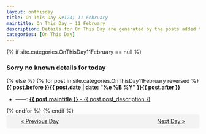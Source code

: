 ```yaml
---
layout: onthisday
title: On This Day &#124; 11 February
maintitle: On This Day — 11 February
description: Details for On This Day are generated by the posts added to the website so the content is subject to changes/updates over time.
categories: [On This Day]
---
```


{% if site.categories.OnThisDay11February == null %}
<h3>Sorry no known details for today</h3>
{% else %}
{% for post in site.categories.OnThisDay11February reversed %}
<strong>{{ post.before }}{{ post.date | date: "%e %B %Y" }}{{ post.after }}</strong>
<ul>
<li> ——: <a class="{{ post.class }}" href="{{ post.url }}"><strong>{{ post.maintitle }}</strong> - {{ post.post_description }}</a></li>
</ul>
{% endfor %}
{% endif %}

<div style="background-color: #f3f3f3; padding: 10px; border-radius: 5px; text-align: center; display: flex; justify-content: space-evenly;">
<a href="/onthisday/02/02-10">« Previous Day</a>
<span style="visibility:hidden;">[ Visit Leap Year February 29 ]</span>
<a href="/onthisday/02/02-12">Next Day »</a>
</div>
